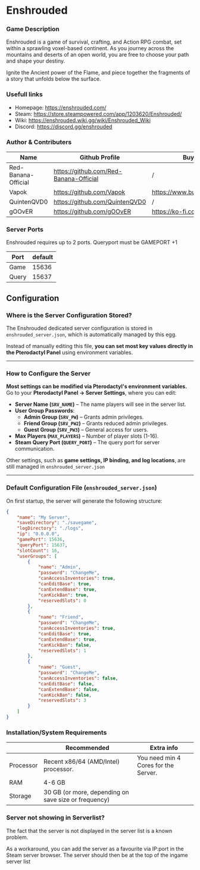 # Enshrouded

### Game Description

Enshrouded is a game of survival, crafting, and Action RPG combat, set within a sprawling voxel-based continent. As you journey across the mountains and deserts of an open world, you are free to choose your path and shape your destiny.

Ignite the Ancient power of the Flame, and piece together the fragments of a story that unfolds below the surface.

### Usefull links

- Homepage: https://enshrouded.com/
- Steam: https://store.steampowered.com/app/1203620/Enshrouded/
- Wiki: https://enshrouded.wiki.gg/wiki/Enshrouded_Wiki
- Discord: https://discord.gg/enshrouded

### Author & Contributers
| Name        | Github Profile  | Buy me a Coffee |
| ------------- |-------------|-------------|
|   Red-Banana-Official  | https://github.com/Red-Banana-Official | / |
|   Vapok   | https://github.com/Vapok | https://www.buymeacoffee.com/vapok |
|   QuintenQVD0   | https://github.com/QuintenQVD0 | / |
|   gOOvER   | https://github.com/gOOvER | https://ko-fi.com/B0B351D0Q  |

### Server Ports

Enshrouded requires up to 2 ports. Queryport must be GAMEPORT +1 

| Port    | default       |
|---------|---------------|
| Game    |     15636     |
| Query   |     15637     |

## Configuration

### **Where is the Server Configuration Stored?**
The Enshrouded dedicated server configuration is stored in `enshrouded_server.json`, which is automatically managed by this egg.

Instead of manually editing this file, **you can set most key values directly in the Pterodactyl Panel** using environment variables.

---

### **How to Configure the Server**
**Most settings can be modified via Pterodactyl's environment variables.**  
Go to your **Pterodactyl Panel → Server Settings**, where you can edit:
- **Server Name (`SRV_NAME`)** – The name players will see in the server list.
- **User Group Passwords**:
  - **Admin Group (`SRV_PW`)** – Grants admin privileges.
  - **Friend Group (`SRV_PW2`)** – Grants reduced admin privileges.
  - **Guest Group (`SRV_PW3`)** – General access for users.
- **Max Players (`MAX_PLAYERS`)** – Number of player slots (1-16).
- **Steam Query Port (`QUERY_PORT`)** – The query port for server communication.

Other settings, such as **game settings, IP binding, and log locations**, are still managed in `enshrouded_server.json`

---

### **Default Configuration File (`enshrouded_server.json`)**
On first startup, the server will generate the following structure:

```json
{
    "name": "My Server",
    "saveDirectory": "./savegame",
    "logDirectory": "./logs",
    "ip": "0.0.0.0",
    "gamePort": 15636,
    "queryPort": 15637,
    "slotCount": 16,
    "userGroups": [
        {
            "name": "Admin",
            "password": "ChangeMe",
            "canAccessInventories": true,
            "canEditBase": true,
            "canExtendBase": true,
            "canKickBan": true,
            "reservedSlots": 0
        },
        {
            "name": "Friend",
            "password": "ChangeMe",
            "canAccessInventories": true,
            "canEditBase": true,
            "canExtendBase": true,
            "canKickBan": false,
            "reservedSlots": 1
        },
        {
            "name": "Guest",
            "password": "ChangeMe",
            "canAccessInventories": false,
            "canEditBase": false,
            "canExtendBase": false,
            "canKickBan": false,
            "reservedSlots": 3
        }
    ]
}
```

### Installation/System Requirements

|           | Recommended  | Extra info  |
|-----------|--------------|-------------|
| Processor | Recent x86/64 (AMD/Intel) processor. | You need min 4 Cores for the Server. |
| RAM       |  4-6 GB     |
| Storage   |  30 GB (or more, depending on save size or frequency) |

### Server not showing in Serverlist?

The fact that the server is not displayed in the server list is a known problem.

As a workaround, you can add the server as a favourite via IP:port in the Steam server browser.
The server should then be at the top of the ingame server list
